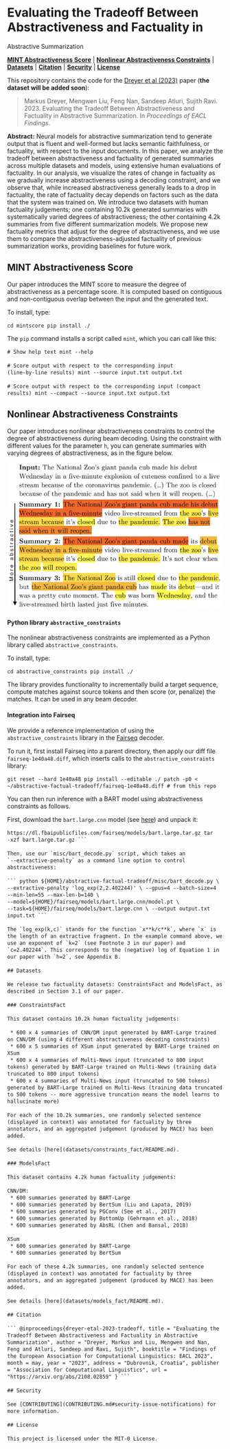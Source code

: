 # Evaluating the Tradeoff Between Abstractiveness and Factuality in
  Abstractive Summarization

[**MINT Abstractiveness Score**](#mint-abstractiveness-score) |
[**Nonlinear Abstractiveness
Constraints**](#nonlinear-abstractiveness-constraints) |
[**Datasets**](#datasets) | [**Citation**](#citation) |
[**Security**](#security) | [**License**](#license)

This repository contains the code for the [Dreyer et al
(2023)](https://arxiv.org/abs/2108.02859) paper (**the dataset will be
added soon**):

> Markus Dreyer, Mengwen Liu, Feng Nan, Sandeep Atluri, Sujith
  Ravi. 2023. Evaluating the Tradeoff Between Abstractiveness and
  Factuality in Abstractive Summarization. In *Proceedings of EACL
  Findings*.

**Abstract:** Neural models for abstractive summarization tend to
  generate output that is fluent and well-formed but lacks semantic
  faithfulness, or factuality, with respect to the input documents. In
  this paper, we analyze the tradeoff between abstractiveness and
  factuality of generated summaries across multiple datasets and
  models, using extensive human evaluations of factuality. In our
  analysis, we visualize the rates of change in factuality as we
  gradually increase abstractiveness using a decoding constraint, and
  we observe that, while increased abstractiveness generally leads to
  a drop in factuality, the rate of factuality decay depends on
  factors such as the data that the system was trained on. We
  introduce two datasets with human factuality judgements; one
  containing 10.2k generated summaries with systematically varied
  degrees of abstractiveness; the other containing 4.2k summaries from
  five different summarization models. We propose new factuality
  metrics that adjust for the degree of abstractiveness, and we use
  them to compare the abstractiveness-adjusted factuality of previous
  summarization works, providing baselines for future work.

## MINT Abstractiveness Score

Our paper introduces the MINT score to measure the degree of
abstractiveness as a percentage score. It is computed based on
contiguous and non-contiguous overlap between the input and the
generated text.

To install, type:

    cd mintscore pip install ./
    
The `pip` command installs a script called `mint`, which you can call
like this:

    # Show help text mint --help

    # Score output with respect to the corresponding input
    (line-by-line results) mint --source input.txt output.txt

    # Score output with respect to the corresponding input (compact
    results) mint --compact --source input.txt output.txt


## Nonlinear Abstractiveness Constraints


Our paper introduces nonlinear abstractiveness constraints to control
the degree of abstractiveness during beam decoding. Using the
constraint with different values for the parameter `h`, you can
generate summaries with varying degrees of abstractiveness, as in the
figure below.

<img src="img/three_summaries.png" width="500">

#### Python library `abstractive_constraints`

The nonlinear abstractiveness constraints are implemented as a Python
library called `abstractive_constraints`.

To install, type:

    cd abstractive_constraints pip install ./

The library provides functionality to incrementally build a target
sequence, compute matches against source tokens and then score (or,
penalize) the matches. It can be used in any beam decoder.

#### Integration into Fairseq

We provide a reference implementation of using the
`abstractive_constraints` library in the
[Fairseq](https://github.com/facebookresearch/fairseq) decoder.

To run it, first install Fairseq into a parent directory, then apply
our diff file `fairseq-1e40a48.diff`, which inserts calls to the
`abstractive_constraints` library:

``` cd ~ git clone https://github.com/pytorch/fairseq.git cd fairseq
git reset --hard 1e40a48 pip install --editable ./ patch -p0 <
~/abstractive-factual-tradeoff/fairseq-1e40a48.diff # from this repo
```

You can then run inference with a BART model using abstractiveness
constraints as follows.

First, download the `bart.large.cnn` model (see
[here](https://github.com/facebookresearch/fairseq/blob/main/examples/bart/README.md))
and unpack it:

``` mkdir -p ~/fairseq/models cd ~/fairseq/models wget
https://dl.fbaipublicfiles.com/fairseq/models/bart.large.tar.gz tar
-xzf bart.large.tar.gz ```

Then, use our `misc/bart_decode.py` script, which takes an
`--extractive-penalty` as a command line option to control
abstractiveness:

``` python ${HOME}/abstractive-factual-tradeoff/misc/bart_decode.py \
--extractive-penalty 'log_exp(2,2.402244)' \ --gpus=4 --batch-size=4
--min-len=55 --max-len-b=140 \
--model=${HOME}/fairseq/models/bart.large.cnn/model.pt \
--task=${HOME}/fairseq/models/bart.large.cnn \ --output output.txt
input.txt ```

The `log_exp(k,c)` stands for the function `x**k/c**k`, where `x` is
the length of an extractive fragment. In the example command above, we
use an exponent of `k=2` (see Footnote 3 in our paper) and
`c=2.402244`. This corresponds to the (negative) log of Equation 1 in
our paper with `h=2`, see Appendix B.

## Datasets

We release two factuality datasets: ConstraintsFact and ModelsFact, as described in Section 3.1 of our paper.

### ConstraintsFact

This dataset contains 10.2k human factuality judgements:

 * 600 x 4 summaries of CNN/DM input generated by BART-Large trained on CNN/DM (using 4 different abstractiveness decoding constraints)
 * 600 x 5 summaries of XSum input generated by BART-Large trained on XSum
 * 600 x 4 summaries of Multi-News input (truncated to 800 input tokens) generated by BART-Large trained on Multi-News (training data truncated to 800 input tokens)
 * 600 x 4 summaries of Multi-News input (truncated to 500 tokens) generated by BART-Large trained on Multi-News (training data truncated to 500 tokens -- more aggressive truncation means the model learns to hallucinate more)

For each of the 10.2k summaries, one randomly selected sentence (displayed in context) was annotated for factuality by three annotators, and an aggregated judgement (produced by MACE) has been added.

See details [here](datasets/constraints_fact/README.md).

### ModelsFact

This dataset contains 4.2k human factuality judgements:

CNN/DM:
 * 600 summaries generated by BART-Large
 * 600 summaries generated by BertSum (Liu and Lapata, 2019)
 * 600 summaries generated by PGConv (See et al., 2017)
 * 600 summaries generated by BottomUp (Gehrmann et al., 2018)
 * 600 summaries generated by AbsRL (Chen and Bansal, 2018)

XSum
 * 600 summaries generated by BART-Large
 * 600 summaries generated by BertSum

For each of these 4.2k summaries, one randomly selected sentence (displayed in context) was annotated for factuality by three annotators, and an aggregated judgement (produced by MACE) has been added.

See details [here](datasets/models_fact/README.md).

## Citation

``` @inproceedings{dreyer-etal-2023-tradeoff, title = "Evaluating the
Tradeoff Between Abstractiveness and Factuality in Abstractive
Summarization", author = "Dreyer, Markus and Liu, Mengwen and Nan,
Feng and Atluri, Sandeep and Ravi, Sujith", booktitle = "Findings of
the European Association for Computational Linguistics: EACL 2023",
month = may, year = "2023", address = "Dubrovnik, Croatia", publisher
= "Association for Computational Linguistics", url =
"https://arxiv.org/abs/2108.02859" } ```

## Security

See [CONTRIBUTING](CONTRIBUTING.md#security-issue-notifications) for
more information.

## License

This project is licensed under the MIT-0 License.